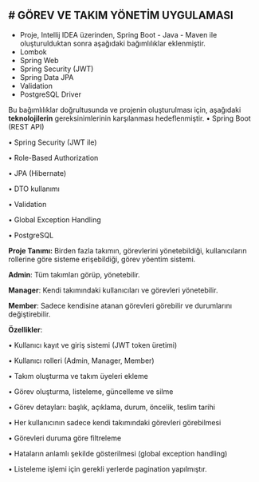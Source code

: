 ## # GÖREV VE TAKIM YÖNETİM UYGULAMASI

- Proje, Intellij IDEA üzerinden, Spring Boot - Java - Maven ile oluşturulduktan sonra aşağıdaki bağımlılıklar eklenmiştir.
- Lombok
- Spring Web
- Spring Security (JWT)
- Spring Data JPA
- Validation
- PostgreSQL Driver

Bu bağımlılıklar doğrultusunda ve projenin oluşturulması için, aşağıdaki **teknolojilerin** gereksinimlerinin karşılanması hedeflenmiştir.
• Spring Boot (REST API) 

• Spring Security (JWT ile) 

• Role-Based Authorization 

• JPA (Hibernate) 

• DTO kullanımı 

• Validation 

• Global Exception Handling 

• PostgreSQL

**Proje Tanımı:** Birden fazla takımın, görevlerini yönetebildiği, kullanıcıların rollerine göre sisteme erişebildiği, görev yöentim sistemi.

**Admin**: Tüm takımları görüp, yönetebilir.

**Manager**: Kendi takımındaki kullanıcıları ve görevleri yönetebilir.

**Member**: Sadece kendisine atanan görevleri görebilir ve durumlarını değiştirebilir.

**Özellikler**: 

• Kullanıcı kayıt ve giriş sistemi (JWT token üretimi) 

• Kullanıcı rolleri (Admin, Manager, Member) 

• Takım oluşturma ve takım üyeleri ekleme 

• Görev oluşturma, listeleme, güncelleme ve silme 

• Görev detayları: başlık, açıklama, durum, öncelik, teslim tarihi 

• Her kullanıcının sadece kendi takımındaki görevleri görebilmesi 

• Görevleri duruma göre filtreleme 

• Hataların anlamlı şekilde gösterilmesi (global exception handling)

• Listeleme işlemi için gerekli yerlerde pagination yapılmıştır.
